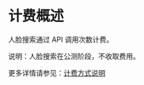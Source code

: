 # 计费概述

人脸搜索通过 API 调用次数计费。

说明：人脸搜索在公测阶段，不收取费用。

更多详情请参见：[计费方式说明](https://docs.jdcloud.com/cn/billing/pay-as-you-go)







     
    
